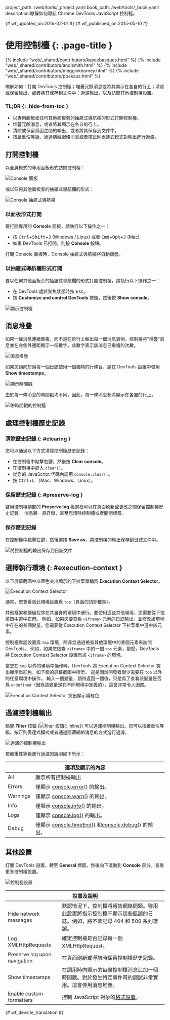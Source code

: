 project_path: /web/tools/_project.yaml
book_path: /web/tools/_book.yaml
description:瞭解如何導航 Chrome DevTools JavaScript 控制檯。

{# wf_updated_on:2016-02-01 #}
{# wf_published_on:2015-05-10 #}

# 使用控制檯 {: .page-title }

{% include "web/_shared/contributors/kaycebasques.html" %}
{% include "web/_shared/contributors/andismith.html" %}
{% include "web/_shared/contributors/megginkearney.html" %}
{% include "web/_shared/contributors/pbakaus.html" %}

瞭解如何：打開 DevTools 控制檯；堆疊冗餘消息或將其顯示在各自的行上；清除或保留輸出，或者將其保存到文件中；過濾輸出，以及訪問其他控制檯設置。




### TL;DR {: .hide-from-toc }
- 以專用面板或任何其他面板旁的抽屜式導航欄的形式打開控制檯。
- 堆疊冗餘消息，或者將其顯示在各自的行上。
- 清除或保留頁面之間的輸出，或者將其保存到文件中。
- 按嚴重性等級、通過隱藏網絡消息或者按正則表達式模式對輸出進行過濾。

## 打開控制檯

以全屏模式的專用面板形式訪問控制檯：

![Console 面板](images/console-panel.png)

或以任何其他面板旁的抽屜式導航欄的形式：

![Console 抽屜式導航欄](images/console-drawer.png)

### 以面板形式打開

要打開專用的 **Console** 面板，請執行以下操作之一：

* 按 <kbd>Ctrl</kbd>+<kbd>Shift</kbd>+<kbd>J</kbd> (Windows / Linux) 或者 <kbd>Cmd</kbd>+<kbd>Opt</kbd>+<kbd class="kbd">J</kbd> (Mac)。
* 如果 DevTools 已打開，則按 **Console** 按鈕。

打開 Console 面板時，Console 抽屜式導航欄將自動摺疊。

### 以抽屜式導航欄形式打開

要以任何其他面板旁的抽屜式導航欄的形式打開控制檯，請執行以下操作之一：

* 在 DevTools 處於聚焦狀態時按 <kbd>Esc</kbd>。
* 按 **Customize and control DevTools** 按鈕，然後按 **Show console**。


![顯示控制檯](images/show-console.png)

## 消息堆疊

如果一條消息連續重複，而不是在新行上輸出每一個消息實例，控制檯將“堆疊”消息並在左側外邊距顯示一個數字。此數字表示該消息已重複的次數。


![消息堆疊](images/message-stacking.png)

如果您傾向於爲每一個日誌使用一個獨特的行條目，請在 DevTools 設置中啓用 **Show timestamps**。


![顯示時間戳](images/show-timestamps.png)

由於每一條消息的時間戳均不同，因此，每一條消息都將顯示在各自的行上。


![帶時間戳的控制檯](images/timestamped-console.png)

## 處理控制檯歷史記錄

### 清除歷史記錄 {: #clearing }

您可以通過以下方式清除控制檯歷史記錄：

* 在控制檯中點擊右鍵，然後按 **Clear console**。
* 在控制檯中鍵入 `clear()`。
* 從您的 JavaScript 代碼內調用 `console.clear()`。
* 按 <kbd class="kbd">Ctrl</kbd>+<kbd class="kbd">L</kbd> （Mac、Windows、Linux）。


### 保留歷史記錄 {: #preserve-log }

啓用控制檯頂部的 **Preserve log** 複選框可以在頁面刷新或更改之間保留控制檯歷史記錄。
消息將一直存儲，直至您清除控制檯或者關閉標籤。


### 保存歷史記錄

在控制檯中點擊右鍵，然後選擇 **Save as**，將控制檯的輸出保存到日誌文件中。


![將控制檯的輸出保存到日誌文件](images/console-save-as.png)

## 選擇執行環境 {: #execution-context }

以下屏幕截圖中以藍色突出顯示的下拉菜單稱爲 **Execution Context Selector**。


![Execution Context Selector](images/execution-context-selector.png)

通常，您會看到此環境設置爲 `top`（頁面的頂部框架）。

其他框架和擴展程序在其自身的環境中運行。要使用這些其他環境，您需要從下拉菜單中選中它們。
例如，如果您要查看 `<iframe>` 元素的日誌輸出，並修改該環境中存在的某個變量，您需要從 Execution Context Selector 下拉菜單中選中該元素。




控制檯默認設置爲 `top` 環境，除非您通過檢查其他環境中的某個元素來訪問 DevTools。
例如，如果您檢查 `<iframe>` 中的一個 `<p>` 元素，那麼，DevTools 將 Execution Context Selector 設置爲該 `<iframe>` 的環境。



當您在 `top` 以外的環境中操作時，DevTools 將 Execution Context Selector 突出顯示爲紅色，如下面的屏幕截圖中所示。
這是因爲開發者很少需要在 `top` 以外的任意環境中操作。
輸入一個變量，期待返回一個值，只是爲了查看該變量是否爲 `undefined`（因爲該變量是在不同環境中定義的），這會非常令人困惑。



![Execution Context Selector 突出顯示爲紅色](images/non-top-context.png)

## 過濾控制檯輸出

點擊 **Filter** 按鈕 
(![filter 按鈕](images/filter-button.png){:.inline})
可以過濾控制檯輸出。您可以按嚴重性等級、按正則表達式模式或者通過隱藏網絡消息的方式進行過濾。


![過濾的控制檯輸出](images/filtered-console.png)

按嚴重性等級進行過濾的說明如下所示：

<table class="responsive">
  <thead>
     <tr>
      <th colspan="2">選項及顯示的內容</th>
    </tr>   
  </thead>
  <tbody>
  <tr>
    <td>All</td>
    <td>顯示所有控制檯輸出</td>
  </tr>
  <tr>
    <td>Errors</td>
    <td>僅顯示 <a href="/web/tools/chrome-devtools/debug/console/console-reference#consoleerrorobject--object-">console.error()</a> 的輸出。</td>
  </tr>
  <tr>
    <td>Warnings</td>
    <td>僅顯示 <a href="/web/tools/chrome-devtools/debug/console/console-reference#consolewarnobject--object-">console.warn()</a> 的輸出。</td>
  </tr>
  <tr>
    <td>Info</td>
    <td>僅顯示 <a href="/web/tools/chrome-devtools/debug/console/console-reference#consoleinfoobject--object-">console.info()</a> 的輸出。</td>
  </tr>
  <tr>
    <td>Logs</td>
    <td>僅顯示 <a href="/web/tools/chrome-devtools/debug/console/console-reference#consolelogobject--object-">console.log()</a> 的輸出。</td>
  </tr>
  <tr>
    <td>Debug</td>
    <td>僅顯示 <a href="/web/tools/chrome-devtools/debug/console/console-reference#consoletimeendlabel">console.timeEnd()</a> 和<a href="/web/tools/chrome-devtools/debug/console/console-reference#consoledebugobject--object-">console.debug()</a> 的輸出。</td>
  </tr>
  </tbody>
</table>

## 其他設置

打開 DevTools 設置，轉至 **General** 標籤，然後向下滾動到 **Console** 部分，查看更多控制檯設置。


![控制檯設置](images/console-settings.png)

<table class="responsive">
  <thead>
     <tr>
      <th colspan="2">設置及說明</th>
    </tr>   
  </thead>
  <tbody>
  <tr>
    <td>Hide network messages</td>
    <td>默認情況下，控制檯將報告網絡問題。啓用此設置將指示控制檯不顯示這些錯誤的日誌。例如，將不會記錄 404 和 500 系列錯誤。</td>
  </tr>
  <tr>
    <td>Log XMLHttpRequests</td>
    <td>確定控制檯是否記錄每一個 XMLHttpRequest。</td>
  </tr>
  <tr>
    <td>Preserve log upon navigation</td>
    <td>在頁面刷新或導航時保留控制檯歷史記錄。</td>
  </tr>
  <tr>
    <td>Show timestamps</td>
    <td>在調用時向顯示的每條控制檯消息追加一個時間戳。對於發生特定事件時的調試非常實用。這會停用消息堆疊。</td>
  </tr>
  <tr>
    <td>Enable custom formatters</td>
    <td>控制 JavaScript 對象的<a href="https://docs.google.com/document/d/1FTascZXT9cxfetuPRT2eXPQKXui4nWFivUnS_335T3U/preview">格式設置</a>。</td>
  </tr>
  </tbody>
</table>


{# wf_devsite_translation #}
